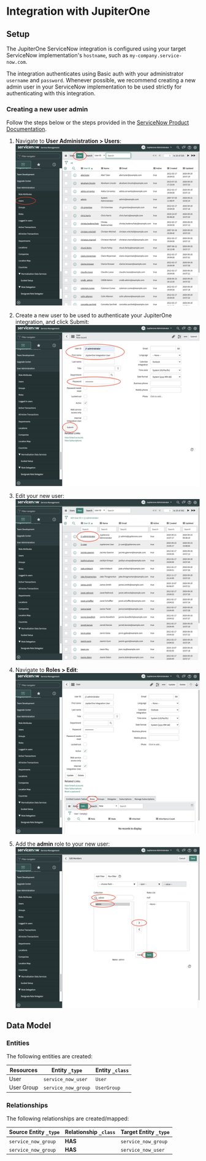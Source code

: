 # Integration with JupiterOne

## Setup

The JupiterOne ServiceNow integration is configured using your target ServiceNow
implementation's `hostname`, such as `my-company.service-now.com`.

The integration authenticates using Basic auth with your administrator
`username` and `password`. Whenever possible, we recommend creating a new admin
user in your ServiceNow implementation to be used strictly for authenticating
with this integration.

### Creating a new user admin

Follow the steps below or the steps provided in the
[ServiceNow Product Documentation](https://docs.servicenow.com/bundle/paris-platform-administration/page/administer/users-and-groups/task/t_CreateAUser.html).

1. Navigate to **User Administration > Users**:
   ![create-new-user](./images/create-new-user.png)

1. Create a new user to be used to authenticate your JupiterOne integration, and
   click Submit: ![create-j1-user](./images/create-j1-user.png)

1. Edit your new user: ![edit-user](./images/edit-user.png)

1. Navigate to **Roles > Edit**: ![edit-user-role](./images/edit-user-role.png)

1. Add the **admin** role to your new user:
   ![add-admin-role](./images/add-admin-role.png)

<!-- {J1_DOCUMENTATION_MARKER_START} -->
<!--
********************************************************************************
NOTE: ALL OF THE FOLLOWING DOCUMENTATION IS GENERATED USING THE
"j1-integration document" COMMAND. DO NOT EDIT BY HAND! PLEASE SEE THE DEVELOPER
DOCUMENTATION FOR USAGE INFORMATION:

https://github.com/JupiterOne/sdk/blob/master/docs/integrations/development.md
********************************************************************************
-->

## Data Model

### Entities

The following entities are created:

| Resources  | Entity `_type`      | Entity `_class` |
| ---------- | ------------------- | --------------- |
| User       | `service_now_user`  | `User`          |
| User Group | `service_now_group` | `UserGroup`     |

### Relationships

The following relationships are created/mapped:

| Source Entity `_type` | Relationship `_class` | Target Entity `_type` |
| --------------------- | --------------------- | --------------------- |
| `service_now_group`   | **HAS**               | `service_now_group`   |
| `service_now_group`   | **HAS**               | `service_now_user`    |

<!--
********************************************************************************
END OF GENERATED DOCUMENTATION AFTER BELOW MARKER
********************************************************************************
-->
<!-- {J1_DOCUMENTATION_MARKER_END} -->
